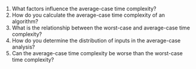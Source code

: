

1. What factors influence the average-case time complexity?
2. How do you calculate the average-case time complexity of an algorithm?
3. What is the relationship between the worst-case and average-case time complexity?
4. How do you determine the distribution of inputs in the average-case analysis?
5. Can the average-case time complexity be worse than the worst-case time complexity?